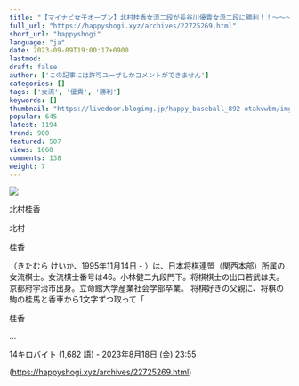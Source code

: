 ```yaml
---
title: "【マイナビ女子オープン】北村桂香女流二段が長谷川優貴女流二段に勝利！！～～～。 : ハッピー将棋タイムズ"
full_url: "https://happyshogi.xyz/archives/22725269.html"
short_url: "happyshogi"
language: "ja"
date: 2023-09-09T19:00:17+0900
lastmod: 
draft: false
author: ['この記事には許可ユーザしかコメントができません']
categories: []
tags: ['女流', '優貴', '勝利']
keywords: []
thumbnail: "https://livedoor.blogimg.jp/happy_baseball_892-otakvwbm/imgs/7/6/767e65d1-s.jpg"
popular: 645
latest: 1194
trend: 900
featured: 507
views: 1660
comments: 138
weight: 7
---
```


![](https://livedoor.blogimg.jp/happy_baseball_892-otakvwbm/imgs/7/6/767e65d1-s.jpg)

<div><a target='_blank' href='https://ja.wikipedia.org/wiki/%E5%8C%97%E6%9D%91%E6%A1%82%E9%A6%99' title='北村桂香'><p>北村桂香</p></a> <p class='searchresult'><p>北村</p> <p>桂香</p>（きたむら けいか、1995年11月14日 - ）は、日本将棋連盟（関西本部）所属の女流棋士。女流棋士番号は46。小林健二九段門下。将棋棋士の出口若武は夫。京都府宇治市出身。立命館大学産業社会学部卒業。 将棋好きの父親に、将棋の駒の桂馬と香車から1文字ずつ取って「<p>桂香</p>…</p> <p class='mw-search-result-data'>14キロバイト (1,682 語) - 2023年8月18日 (金) 23:55</p></div>

(https://happyshogi.xyz/archives/22725269.html)
